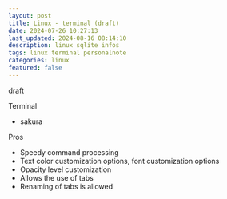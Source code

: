 ```yaml
---
layout: post
title: Linux - terminal (draft)
date: 2024-07-26 10:27:13
last_updated: 2024-08-16 08:14:10
description: linux sqlite infos
tags: linux terminal personalnote
categories: linux
featured: false
---
```


draft

Terminal

- sakura

Pros

- Speedy command processing
- Text color customization options, font customization options
- Opacity level customization
- Allows the use of tabs
- Renaming of tabs is allowed
